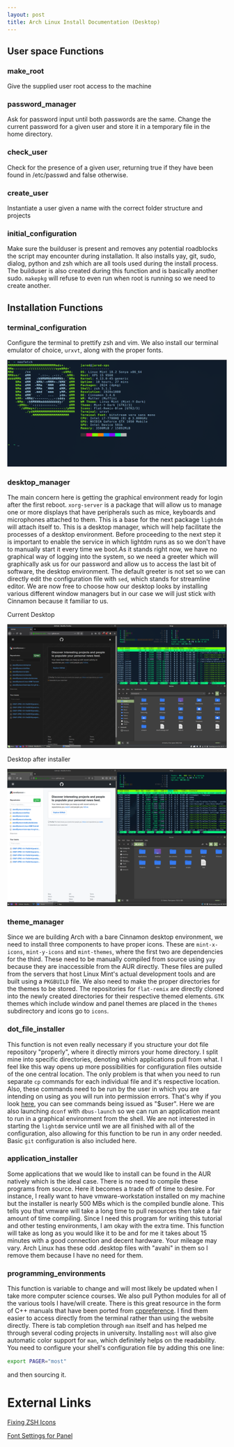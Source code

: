 ```yaml
---
layout: post
title: Arch Linux Install Documentation (Desktop)
---
```


## User space Functions

### make_root

Give the supplied user root access to the machine

### password_manager

Ask for password input until both passwords are the same. Change the current password for a given user and store it in a temporary file in the home directory.

### check_user

Check for the presence of a given user, returning true if they have been found in /etc/passwd and false otherwise.

### create_user

Instantiate a user given a name with the correct folder structure and projects

### initial_configuration

Make sure the builduser is present and removes any potential roadblocks the script may encounter during installation. It also installs yay, git, sudo, dialog, python and zsh which are all tools used during the install process. The builduser is also created during this function and is basically another sudo. `makepkg` will refuse to even run when root is running so we need to create another.


## Installation Functions

### terminal_configuration

Configure the terminal to prettify zsh and vim. We also install our terminal emulator of choice, `urxvt`, along with the proper fonts.

![image](assets/terminal_output)

### desktop_manager

The main concern here is getting the graphical environment ready for login after the first reboot. `xorg-server` is a package that will allow us to manage one or more displays that have peripherals such as mice, keyboards and microphones attached to them. This is a base for the next package `lightdm` will attach itself to. This is a desktop manager, which will help facilitate the processes of a desktop environment. Before proceeding to the next step it is important to enable the service in which lightdm runs as so we don't have to manually start it every time we boot.As it stands right now, we have no graphical way of logging into the system, so we need a greeter which will graphically ask us for our password and allow us to access the last bit of software, the desktop environment. The default greeter is not set so we can directly edit the configuration file with `sed`, which stands for streamline editor. We are now free to choose how our desktop looks by installing various different window managers but in our case we will just stick with Cinnamon because it familiar to us.

Current Desktop

![image](assets/current_desktop)

Desktop after installer

![alt text](assets/installer_desktop)


### theme_manager

Since we are building Arch with a bare Cinnamon desktop environment, we need to install three components to have proper icons. These are `mint-x-icons`, `mint-y-icons` and `mint-themes`, where the first two are dependencies for the third. These need to be manually compiled from source using `yay` because they are inaccessible from the AUR directly. These files are pulled from the servers that host Linux Mint's actual development tools and are built using a `PKGBUILD` file. We also need to make the proper directories for the themes to be stored. The repositories for `flat-remix` are directly cloned into the newly created directories for their respective themed elements. `GTK` themes which include window and panel themes are placed in the `themes` subdirectory and icons go to `icons`.


### dot_file_installer

This function is not even really necessary if you structure your dot file repository "properly", where it directly mirrors your home directory. I split mine into specific directories, denoting which applications pull from what. I feel like this way opens up more possibilities for configuration files outside of the one central location. The only problem is that when you need to run separate `cp` commands for each individual file and it's respective location. Also, these commands need to be run by the user in which you are intending on using as you will run into permission errors. That's why if you look [here](https://google.com), you can see commands being issued as "$user". Here we are also launching `dconf` with `dbus-launch` so we can run an application meant to run in a graphical environment from the shell. We are not interested in starting the `lightdm` service until we are all finished with all of the configuration, also allowing for this function to be run in any order needed. Basic `git` configuration is also included here.

### application_installer

Some applications that we would like to install can be found in the AUR natively which is the ideal case. There is no need to compile these programs from source. Here it becomes a trade off of time to desire. For instance, I really want to have vmware-workstation installed on my machine but the installer is nearly 500 MBs which is the compiled bundle alone. This tells you that vmware will take a long time to pull resources then take a fair amount of time compiling. Since I need this program for writing this tutorial and other testing environments, I am okay with the extra time. This function will take as long as you would like it to be and for me it takes about 15 minutes with a good connection and decent hardware. Your mileage may vary. Arch Linux has these odd .desktop files with "avahi" in them so I remove them because I have no need for them.


### programming_environments

This function is variable to change and will most likely be updated when I take more computer science courses. We also pull Python modules for all of the various tools I have/will create. There is this great resource in the form of C++ manuals that have been ported from [cppreference](https://en.cppreference.com/w/). I find them easier to access directly from the terminal rather than using the website directly. There is tab completion through `man` itself and has helped me through several coding projects in university. Installing `most` will also give automatic color support for `man`, which definitely helps on the readability. You need to configure your shell's configuration file by adding this one line:

```bash
export PAGER="most"
```
and then sourcing it.

# External Links

[Fixing ZSH Icons](https://unix.stackexchange.com/questions/429946/zsh-icons-broke-in-urxvt)

[Font Settings for Panel](https://forums.linuxmint.com/viewtopic.php?t=106758)

